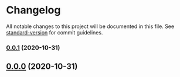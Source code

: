 # Changelog

All notable changes to this project will be documented in this file. See [standard-version](https://github.com/conventional-changelog/standard-version) for commit guidelines.

### [0.0.1](https://github.com/ganesh1004/gs-grid/compare/v0.0.0...v0.0.1) (2020-10-31)

## [0.0.0](https://github.com/ganesh1004/gs-grid/compare/v0.0.1...v0.0.0) (2020-10-31)
